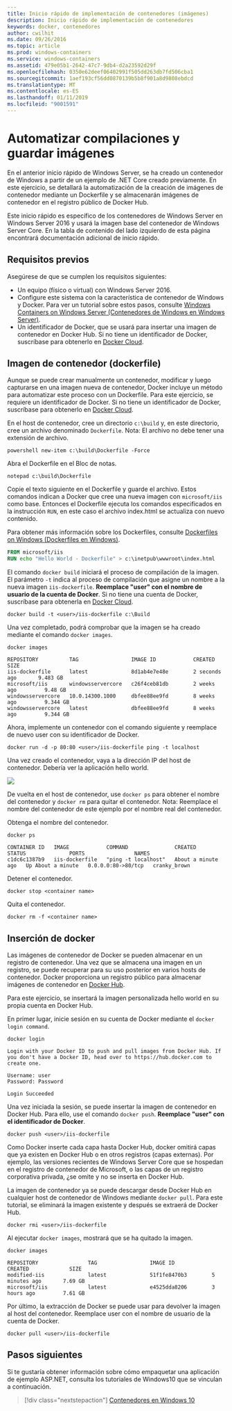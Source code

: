 ```yaml
---
title: Inicio rápido de implementación de contenedores (imágenes)
description: Inicio rápido de implementación de contenedores
keywords: docker, contenedores
author: cwilhit
ms.date: 09/26/2016
ms.topic: article
ms.prod: windows-containers
ms.service: windows-containers
ms.assetid: 479e05b1-2642-47c7-9db4-d2a23592d29f
ms.openlocfilehash: 0350e62deef06402991f505dd263db7fd506cba1
ms.sourcegitcommit: 1aef193cf56dd0870139b5b8f901a8d9808ebdcd
ms.translationtype: MT
ms.contentlocale: es-ES
ms.lasthandoff: 01/11/2019
ms.locfileid: "9001591"
---
```

# <a name="automating-builds-and-saving-images"></a>Automatizar compilaciones y guardar imágenes

En el anterior inicio rápido de Windows Server, se ha creado un contenedor de Windows a partir de un ejemplo de .NET Core creado previamente. En este ejercicio, se detallará la automatización de la creación de imágenes de contenedor mediante un Dockerfile y se almacenarán imágenes de contenedor en el registro público de Docker Hub.

Este inicio rápido es específico de los contenedores de Windows Server en Windows Server 2016 y usará la imagen base del contenedor de Windows Server Core. En la tabla de contenido del lado izquierdo de esta página encontrará documentación adicional de inicio rápido.

## <a name="prerequisites"></a>Requisitos previos

Asegúrese de que se cumplen los requisitos siguientes:

- Un equipo (físico o virtual) con Windows Server 2016.
- Configure este sistema con la característica de contenedor de Windows y Docker. Para ver un tutorial sobre estos pasos, consulte [Windows Containers on Windows Server (Contenedores de Windows en Windows Server)](./quick-start-windows-server.md).
- Un identificador de Docker, que se usará para insertar una imagen de contenedor en Docker Hub. Si no tiene un identificador de Docker, suscríbase para obtenerlo en [Docker Cloud](https://cloud.docker.com/).

## <a name="container-image---dockerfile"></a>Imagen de contenedor (dockerfile)

Aunque se puede crear manualmente un contenedor, modificar y luego capturarse en una imagen nueva de contenedor, Docker incluye un método para automatizar este proceso con un Dockerfile. Para este ejercicio, se requiere un identificador de Docker. Si no tiene un identificador de Docker, suscríbase para obtenerlo en [Docker Cloud]( https://cloud.docker.com/).

En el host de contenedor, cree un directorio `c:\build` y, en este directorio, cree un archivo denominado `Dockerfile`. Nota: El archivo no debe tener una extensión de archivo.

```console
powershell new-item c:\build\Dockerfile -Force
```

Abra el Dockerfile en el Bloc de notas.

```console
notepad c:\build\Dockerfile
```

Copie el texto siguiente en el Dockerfile y guarde el archivo. Estos comandos indican a Docker que cree una nueva imagen con `microsoft/iis` como base. Entonces el Dockerfile ejecuta los comandos especificados en la instrucción `RUN`, en este caso el archivo index.html se actualiza con nuevo contenido.

Para obtener más información sobre los Dockerfiles, consulte [Dockerfiles on Windows (Dockerfiles en Windows)](../manage-docker/manage-windows-dockerfile.md).

```dockerfile
FROM microsoft/iis
RUN echo "Hello World - Dockerfile" > c:\inetpub\wwwroot\index.html
```

El comando `docker build` iniciará el proceso de compilación de la imagen. El parámetro `-t` indica al proceso de compilación que asigne un nombre a la nueva imagen `iis-dockerfile`. **Reemplace "user" con el nombre de usuario de la cuenta de Docker**. Si no tiene una cuenta de Docker, suscríbase para obtenerla en [Docker Cloud](https://cloud.docker.com/).

```console
docker build -t <user>/iis-dockerfile c:\Build
```

Una vez completado, podrá comprobar que la imagen se ha creado mediante el comando `docker images`.

```console
docker images

REPOSITORY          TAG                 IMAGE ID            CREATED             SIZE
iis-dockerfile      latest              8d1ab4e7e48e        2 seconds ago       9.483 GB
microsoft/iis       windowsservercore   c26f4ceb81db        2 weeks ago         9.48 GB
windowsservercore   10.0.14300.1000     dbfee88ee9fd        8 weeks ago         9.344 GB
windowsservercore   latest              dbfee88ee9fd        8 weeks ago         9.344 GB
```

Ahora, implemente un contenedor con el comando siguiente y reemplace de nuevo user con su identificador de Docker.

```console
docker run -d -p 80:80 <user>/iis-dockerfile ping -t localhost
```

Una vez creado el contenedor, vaya a la dirección IP del host de contenedor. Debería ver la aplicación hello world.

![](media/dockerfile2.png)

De vuelta en el host de contenedor, use `docker ps` para obtener el nombre del contenedor y `docker rm` para quitar el contenedor. Nota: Reemplace el nombre del contenedor de este ejemplo por el nombre real del contenedor.

Obtenga el nombre del contenedor.

```console
docker ps

CONTAINER ID   IMAGE            COMMAND               CREATED              STATUS              PORTS                NAMES
c1dc6c1387b9   iis-dockerfile   "ping -t localhost"   About a minute ago   Up About a minute   0.0.0.0:80->80/tcp   cranky_brown
```

Detener el contenedor.

```console
docker stop <container name>
```

Quita el contenedor.

```console
docker rm -f <container name>
```

## <a name="docker-push"></a>Inserción de docker

Las imágenes de contenedor de Docker se pueden almacenar en un registro de contenedor. Una vez que se almacena una imagen en un registro, se puede recuperar para su uso posterior en varios hosts de contenedor. Docker proporciona un registro público para almacenar imágenes de contenedor en [Docker Hub](https://hub.docker.com/).

Para este ejercicio, se insertará la imagen personalizada hello world en su propia cuenta en Docker Hub.

En primer lugar, inicie sesión en su cuenta de Docker mediante el `docker login command`.

```console
docker login

Login with your Docker ID to push and pull images from Docker Hub. If you don't have a Docker ID, head over to https://hub.docker.com to create one.

Username: user
Password: Password

Login Succeeded
```

Una vez iniciada la sesión, se puede insertar la imagen de contenedor en Docker Hub. Para ello, use el comando `docker push`. **Reemplace "user" con el identificador de Docker**. 

```console
docker push <user>/iis-dockerfile
```

Como Docker inserte cada capa hasta Docker Hub, docker omitirá capas que ya existen en Docker Hub o en otros registros (capas externas).  Por ejemplo, las versiones recientes de Windows Server Core que se hospedan en el registro de contenedor de Microsoft, o las capas de un registro corporativa privada, ¿se omite y no se inserta en Docker Hub.

La imagen de contenedor ya se puede descargar desde Docker Hub en cualquier host de contenedor de Windows mediante `docker pull`. Para este tutorial, se eliminará la imagen existente y después se extraerá de Docker Hub. 

```console
docker rmi <user>/iis-dockerfile
```

Al ejecutar `docker images`, mostrará que se ha quitado la imagen.

```console
docker images

REPOSITORY                TAG                 IMAGE ID            CREATED             SIZE
modified-iis              latest              51f1fe8470b3        5 minutes ago       7.69 GB
microsoft/iis             latest              e4525dda8206        3 hours ago         7.61 GB
```

Por último, la extracción de Docker se puede usar para devolver la imagen al host del contenedor. Reemplace user con el nombre de usuario de la cuenta de Docker. 

```
docker pull <user>/iis-dockerfile
```

## <a name="next-steps"></a>Pasos siguientes

Si te gustaría obtener información sobre cómo empaquetar una aplicación de ejemplo ASP.NET, consulta los tutoriales de Windows10 que se vinculan a continuación.

> [!div class="nextstepaction"]
> [Contenedores en Windows 10](./quick-start-windows-10.md)
